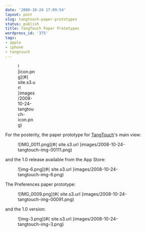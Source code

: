 ```yaml
---
date: '2008-10-24 17:09:54'
layout: post
slug: tangtouch-paper-prototypes
status: publish
title: TangTouch Paper Prototypes
wordpress_id: '375'
tags:
- apple
- iphone
- tangtouch
---
```


<figure style="max-width: 57px">
![icon.png](#{ site.s3.url }images/2008-10-24-tangtouch-icon.png)
</figure>

For the posterity, the paper prototype for [TangTouch][tangtouch]'s main view:

<figure style="max-width: 360px">
![IMG_0011.png](#{ site.s3.url }images/2008-10-24-tangtouch-img-00111.png)
</figure>

and the 1.0 release available from the App Store:

<figure style="max-width: 320px">
![img-6.png](#{ site.s3.url }images/2008-10-24-tangtouch-img-6.png)
</figure>

The Preferences paper prototype:

<figure style="max-width: 360px">
![IMG_0009.png](#{ site.s3.url }images/2008-10-24-tangtouch-img-00091.png)
</figure>

and the 1.0 version:

<figure style="max-width: 320px">
![img-3.png](#{ site.s3.url }images/2008-10-24-tangtouch-img-3.png)
</figure>

[tangtouch]: http://iphone.jmesnil.net/tangtouch.html

